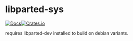 # libparted-sys
[![Docs](https://docs.rs/libparted-sys/badge.svg)](https://docs.rs/libparted-syss)[![Crates.io](https://img.shields.io/crates/v/libparted-sys.svg)](https://crates.io/crates/libparted-sys)

requires libparted-dev installed to build on debian variants.
